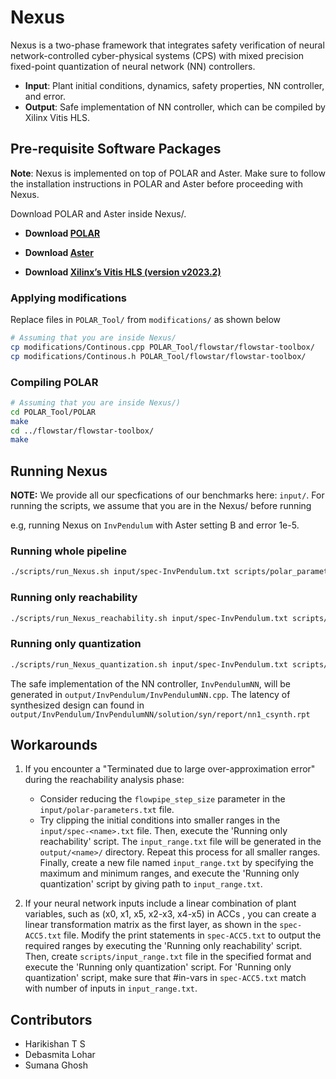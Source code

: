 # Nexus

Nexus is a two-phase framework that integrates safety verification of neural network-controlled cyber-physical systems (CPS) with mixed precision fixed-point quantization of neural network (NN) controllers.

- **Input**: Plant initial conditions, dynamics, safety properties, NN controller, and error.
- **Output**: Safe implementation of NN controller, which can be compiled by Xilinx Vitis HLS.

## Pre-requisite Software Packages

**Note**: Nexus is implemented on top of POLAR and Aster. Make sure to follow the installation instructions in POLAR and Aster before proceeding with Nexus.

Download POLAR and Aster inside Nexus/.

- **Download [POLAR](https://github.com/ChaoHuang2018/POLAR_Tool)**

- **Download [Aster](https://github.com/dlohar/Aster/tree/extended-code-gen)**

- **Download [Xilinx’s Vitis HLS (version v2023.2)](https://www.xilinx.com)**

### Applying modifications

Replace files in `POLAR_Tool/` from `modifications/` as shown below
```bash
# Assuming that you are inside Nexus/
cp modifications/Continous.cpp POLAR_Tool/flowstar/flowstar-toolbox/
cp modifications/Continous.h POLAR_Tool/flowstar/flowstar-toolbox/
```

### Compiling POLAR
```bash
# Assuming that you are inside Nexus/)
cd POLAR_Tool/POLAR
make
cd ../flowstar/flowstar-toolbox/
make
```

## Running Nexus

**NOTE:** We provide all our specfications of our benchmarks here: `input/`. For running the scripts, we assume that you are in the Nexus/ before running

e.g, running Nexus on `InvPendulum` with Aster setting B and error 1e-5.

### Running whole pipeline ###
```bash
./scripts/run_Nexus.sh input/spec-InvPendulum.txt scripts/polar_parameters.txt scripts/aster_setting_B.txt 1e-5
```
### Running only reachability ###
```bash
./scripts/run_Nexus_reachability.sh input/spec-InvPendulum.txt scripts/polar_parameters.txt 1e-5
```
### Running only quantization ###
``` bash
./scripts/run_Nexus_quantization.sh input/spec-InvPendulum.txt scripts/input_range.txt scripts/aster_setting_B.txt 1e-5
```

The safe implementation of the NN controller, `InvPendulumNN`, will be generated in `output/InvPendulum/InvPendulumNN.cpp`.
The latency of synthesized design can found in `output/InvPendulum/InvPendulumNN/solution/syn/report/nn1_csynth.rpt`

## Workarounds ##

1. If you encounter a "Terminated due to large over-approximation error" during the reachability analysis phase:
   - Consider reducing the `flowpipe_step_size` parameter in the `input/polar-parameters.txt` file.
   - Try clipping the initial conditions into smaller ranges in the `input/spec-<name>.txt` file. Then, execute the 'Running only reachability' script. The `input_range.txt` file will be generated in the `output/<name>/` directory. Repeat this process for all smaller ranges. Finally, create a new file named `input_range.txt` by specifying the maximum and minimum ranges, and execute the 'Running only quantization' script by giving path to `input_range.txt`.

2. If your neural network inputs include a linear combination of plant variables, such as (x0, x1, x5, x2-x3, x4-x5) in ACCs , you can create a linear transformation matrix as the first layer, as shown in the `spec-ACC5.txt` file. Modify the print statements in `spec-ACC5.txt` to output the required ranges by executing the 'Running only reachability' script. Then, create `scripts/input_range.txt` file in the specified format and execute the 'Running only quantization' script. For 'Running only quantization' script, make sure that #in-vars in `spec-ACC5.txt` match with number of inputs in `input_range.txt`.

## Contributors
- Harikishan T S
- Debasmita Lohar
- Sumana Ghosh

